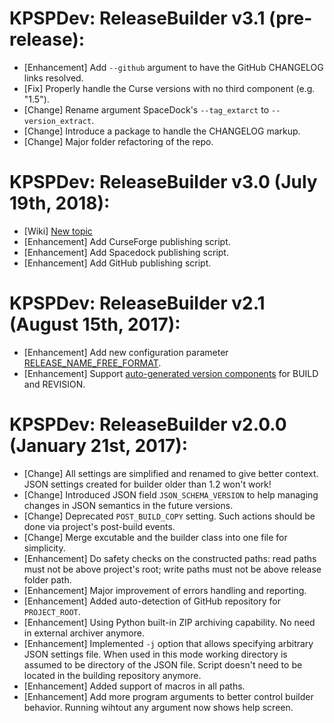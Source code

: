 # KPSPDev: ReleaseBuilder v3.1 (pre-release):
* [Enhancement] Add `--github` argument to have the GitHub CHANGELOG links resolved.
* [Fix] Properly handle the Curse versions with no third component (e.g. "1.5").
* [Change] Rename argument SpaceDock's `--tag_extarct` to `--version_extract`.
* [Change] Introduce a package to handle the CHANGELOG markup.
* [Change] Major folder refactoring of the repo.

# KPSPDev: ReleaseBuilder v3.0 (July 19th, 2018):
* [Wiki] [New topic](https://github.com/ihsoft/KSPDev_ReleaseBuilder/wiki/Release-publishing-tools)
* [Enhancement] Add CurseForge publishing script.
* [Enhancement] Add Spacedock publishing script.
* [Enhancement] Add GitHub publishing script.

# KPSPDev: ReleaseBuilder v2.1 (August 15th, 2017):
* [Enhancement] Add new configuration parameter [RELEASE_NAME_FREE_FORMAT](https://github.com/ihsoft/KSPDev/wiki/ReleaseBuilder-Schema-1.1).
* [Enhancement] Support [auto-generated version components](https://msdn.microsoft.com/en-us/library/system.reflection.assemblyversionattribute%28v=vs.110%29.aspx#Anchor_6) for BUILD and REVISION.

# KPSPDev: ReleaseBuilder v2.0.0 (January 21st, 2017):
* [Change] All settings are simplified and renamed to give better context. JSON settings created
  for builder older than 1.2 won't work!
* [Change] Introduced JSON field `JSON_SCHEMA_VERSION` to help managing changes in JSON semantics
  in the future versions.
* [Change] Deprecated `POST_BUILD_COPY` setting. Such actions should be done via project's
  post-build events.
* [Change] Merge excutable and the builder class into one file for simplicity.
* [Enhancement] Do safety checks on the constructed paths: read paths must not be above project's
  root; write paths must not be above release folder path.
* [Enhancement] Major improvement of errors handling and reporting.
* [Enhancement] Added auto-detection of GitHub repository for `PROJECT_ROOT`.
* [Enhancement] Using Python built-in ZIP archiving capability. No need in external archiver
  anymore.
* [Enhancement] Implemented `-j` option that allows specifying arbitrary JSON settings file.
  When used in this mode working directory is assumed to be directory of the JSON file. Script
  doesn't need to be located in the building repository anymore.
* [Enhancement] Added support of macros in all paths.
* [Enhancement] Add more program arguments to better control builder behavior. Running wihtout any
  argument now shows help screen.
